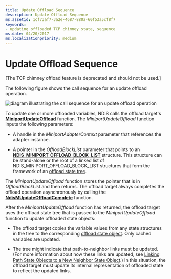 ```yaml
---
title: Update Offload Sequence
description: Update Offload Sequence
ms.assetid: 1cf73af7-3a2e-4687-880a-60f53a5cf8f7
keywords:
- updating offloaded TCP chimney state, sequence
ms.date: 04/20/2017
ms.localizationpriority: medium
---
```


# Update Offload Sequence


\[The TCP chimney offload feature is deprecated and should not be used.\]




The following figure shows the call sequence for an update offload operation.

![diagram illustrating the call sequence for an update offload operation](images/update-offload.png)

To update one or more offloaded variables, NDIS calls the offload target's [**MiniportUpdateOffload**](https://msdn.microsoft.com/library/windows/hardware/ff560463) function. The *MiniportUpdateOffload* function inputs the following parameters:

-   A handle in the *MiniportAdapterContext* parameter that references the adapter instance.

-   A pointer in the *OffloadBlockList* parameter that points to an [**NDIS\_MINIPORT\_OFFLOAD\_BLOCK\_LIST**](https://msdn.microsoft.com/library/windows/hardware/ff566469) structure. This structure can be stand-alone or the root of a linked list of NDIS\_MINIPORT\_OFFLOAD\_BLOCK\_LIST structures that form the framework of an [offload state tree](offload-state-tree.md).

The *MiniportUpdateOffload* function stores the pointer that is in *OffloadBlockList* and then returns. The offload target always completes the offload operation asynchronously by calling the [**NdisMUpdateOffloadComplete**](https://msdn.microsoft.com/library/windows/hardware/ff563694) function.

After the *MiniportUpdateOffload* function has returned, the offload target uses the offload state tree that is passed to the *MiniportUpdateOffload* function to update offloaded state objects:

-   The offload target copies the variable values from any state structures in the tree to the corresponding [offload state object](offload-state-objects.md). Only cached variables are updated.

-   The tree might indicate that path-to-neighbor links must be updated. (For more information about how these links are updated, see [Linking Path State Objects to a New Neighbor State Object](linking-path-state-objects-to-a-new-neighbor-state-object.md).) In this situation, the offload target must update its internal representation of offloaded state to reflect the updated links.

 

 





